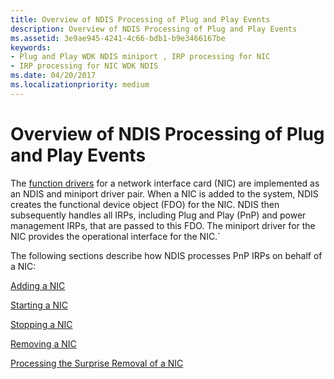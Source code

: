 ```yaml
---
title: Overview of NDIS Processing of Plug and Play Events
description: Overview of NDIS Processing of Plug and Play Events
ms.assetid: 3e9ae945-4241-4c66-bdb1-b9e3466167be
keywords:
- Plug and Play WDK NDIS miniport , IRP processing for NIC
- IRP processing for NIC WDK NDIS
ms.date: 04/20/2017
ms.localizationpriority: medium
---
```


# Overview of NDIS Processing of Plug and Play Events





The [function drivers](https://docs.microsoft.com/windows-hardware/drivers/kernel/function-drivers) for a network interface card (NIC) are implemented as an NDIS and miniport driver pair. When a NIC is added to the system, NDIS creates the functional device object (FDO) for the NIC. NDIS then subsequently handles all IRPs, including Plug and Play (PnP) and power management IRPs, that are passed to this FDO. The miniport driver for the NIC provides the operational interface for the NIC.\`

The following sections describe how NDIS processes PnP IRPs on behalf of a NIC:

[Adding a NIC](adding-a-nic.md)

[Starting a NIC](starting-a-nic.md)

[Stopping a NIC](stopping-a-nic.md)

[Removing a NIC](removing-a-nic.md)

[Processing the Surprise Removal of a NIC](processing-the-surprise-removal-of-a-nic.md)

 

 





